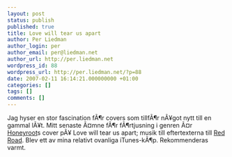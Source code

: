 ```yaml
---
layout: post
status: publish
published: true
title: Love will tear us apart
author: Per Liedman
author_login: per
author_email: per@liedman.net
author_url: http://per.liedman.net
wordpress_id: 88
wordpress_url: http://per.liedman.net/?p=88
date: 2007-02-11 16:14:21.000000000 +01:00
categories: []
tags: []
comments: []
---
```

Jag hyser en stor fascination fÃ¶r covers som tillfÃ¶r nÃ¥got nytt till en gammal lÃ¥t. Mitt senaste Ã¤mne fÃ¶r fÃ¶rtjusning i genren Ã¤r <a href="http://www.honeyroot.com/">Honeyroot</a>s cover pÃ¥ Love will tear us apart; musik till eftertexterna till <a href="http://www.imdb.com/title/tt0471030/">Red Road</a>. Blev ett av mina relativt ovanliga iTunes-kÃ¶p. Rekommenderas varmt.
